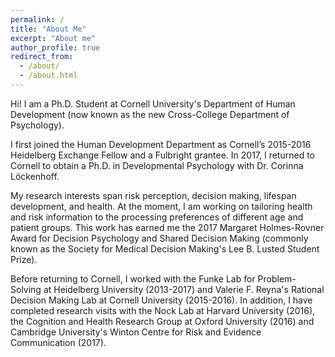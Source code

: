 ```yaml
---
permalink: /
title: "About Me"
excerpt: "About me"
author_profile: true
redirect_from: 
  - /about/
  - /about.html
---
```


Hi! I am a Ph.D. Student at Cornell University's Department of Human Development (now known as the new Cross-College Department of Psychology).

I first joined the Human Development Department as Cornell’s 2015-2016 Heidelberg Exchange Fellow and a Fulbright grantee. In 2017, I returned to Cornell to obtain a Ph.D. in Developmental Psychology with Dr. Corinna Löckenhoff.

My research interests span risk perception, decision making, lifespan development, and health. At the moment, I am working on tailoring health and risk information to the processing preferences of different age and patient groups. This work has earned me the 2017 Margaret Holmes-Rovner Award for Decision Psychology and Shared Decision Making (commonly known as the Society for Medical Decision Making's Lee B. Lusted Student Prize).

Before returning to Cornell, I worked with the Funke Lab for Problem-Solving at Heidelberg University (2013-2017) and Valerie F. Reyna's Rational Decision Making Lab at Cornell University (2015-2016). In addition, I have completed research visits with the Nock Lab at Harvard University (2016), the Cognition and Health Research Group at Oxford University (2016) and Cambridge University's Winton Centre for Risk and Evidence Communication (2017).
